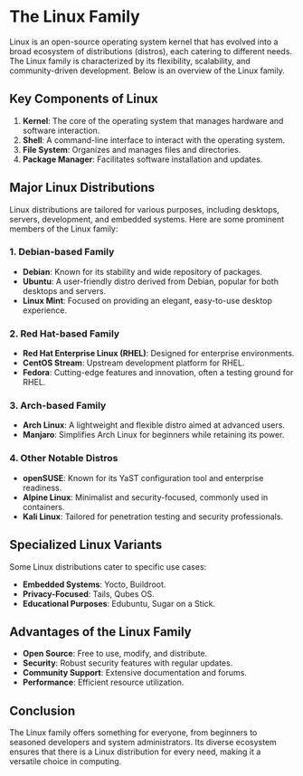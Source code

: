 # The Linux Family

Linux is an open-source operating system kernel that has evolved into a broad ecosystem of distributions (distros), each catering to different needs. The Linux family is characterized by its flexibility, scalability, and community-driven development. Below is an overview of the Linux family.

## Key Components of Linux
1. **Kernel**: The core of the operating system that manages hardware and software interaction.
2. **Shell**: A command-line interface to interact with the operating system.
3. **File System**: Organizes and manages files and directories.
4. **Package Manager**: Facilitates software installation and updates.

## Major Linux Distributions
Linux distributions are tailored for various purposes, including desktops, servers, development, and embedded systems. Here are some prominent members of the Linux family:

### 1. **Debian-based Family**
   - **Debian**: Known for its stability and wide repository of packages.
   - **Ubuntu**: A user-friendly distro derived from Debian, popular for both desktops and servers.
   - **Linux Mint**: Focused on providing an elegant, easy-to-use desktop experience.

### 2. **Red Hat-based Family**
   - **Red Hat Enterprise Linux (RHEL)**: Designed for enterprise environments.
   - **CentOS Stream**: Upstream development platform for RHEL.
   - **Fedora**: Cutting-edge features and innovation, often a testing ground for RHEL.

### 3. **Arch-based Family**
   - **Arch Linux**: A lightweight and flexible distro aimed at advanced users.
   - **Manjaro**: Simplifies Arch Linux for beginners while retaining its power.

### 4. **Other Notable Distros**
   - **openSUSE**: Known for its YaST configuration tool and enterprise readiness.
   - **Alpine Linux**: Minimalist and security-focused, commonly used in containers.
   - **Kali Linux**: Tailored for penetration testing and security professionals.

## Specialized Linux Variants
Some Linux distributions cater to specific use cases:

- **Embedded Systems**: Yocto, Buildroot.
- **Privacy-Focused**: Tails, Qubes OS.
- **Educational Purposes**: Edubuntu, Sugar on a Stick.

## Advantages of the Linux Family
- **Open Source**: Free to use, modify, and distribute.
- **Security**: Robust security features with regular updates.
- **Community Support**: Extensive documentation and forums.
- **Performance**: Efficient resource utilization.

## Conclusion
The Linux family offers something for everyone, from beginners to seasoned developers and system administrators. Its diverse ecosystem ensures that there is a Linux distribution for every need, making it a versatile choice in computing.
